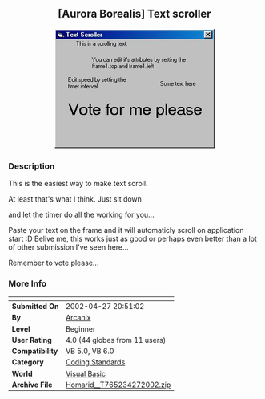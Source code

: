 ﻿<div align="center">

## \[Aurora Borealis\] Text scroller

<img src="PIC20024271515123894.jpg">
</div>

### Description

This is the easiest way to make text scroll.

At least that's what I think. Just sit down

and let the timer do all the working for you...

Paste your text on the frame and it will automaticly scroll on application start :D Belive me, this works just as good or perhaps even better than a lot of other submission I've seen here...

Remember to vote please...
 
### More Info
 


<span>             |<span>
---                |---
**Submitted On**   |2002-04-27 20:51:02
**By**             |[Arcanix](https://github.com/Planet-Source-Code/PSCIndex/blob/master/ByAuthor/arcanix.md)
**Level**          |Beginner
**User Rating**    |4.0 (44 globes from 11 users)
**Compatibility**  |VB 5\.0, VB 6\.0
**Category**       |[Coding Standards](https://github.com/Planet-Source-Code/PSCIndex/blob/master/ByCategory/coding-standards__1-43.md)
**World**          |[Visual Basic](https://github.com/Planet-Source-Code/PSCIndex/blob/master/ByWorld/visual-basic.md)
**Archive File**   |[Homarid\_\_T765234272002\.zip](https://github.com/Planet-Source-Code/arcanix-aurora-borealis-text-scroller__1-34172/archive/master.zip)









